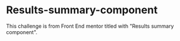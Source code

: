 # Results-summary-component
This challenge is from Front End mentor titled with "Results summary component".

